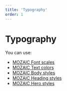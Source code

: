 ```yaml
---
title: 'Typography'
order: 1
---
```


# Typography

You can use:

<!-- * [MOZAIC Font Families](http://mozaic.adeo.cloud/Foundations/Typography/FontFamilies/) -->
* [MOZAIC Font scales](http://mozaic.adeo.cloud/Foundations/Typography/ScaleAndSizes/)
* [MOZAIC Text colors](http://mozaic.adeo.cloud/Foundations/Typography/Colors/)
* [MOZAIC Body styles](http://mozaic.adeo.cloud/Foundations/Typography/BodyStyles/)
* [MOZAIC Heading styles](http://mozaic.adeo.cloud/Foundations/Typography/HeadingStyles/)
* [MOZAIC Hero styles](http://mozaic.adeo.cloud/Foundations/Typography/HeroStyles/)

